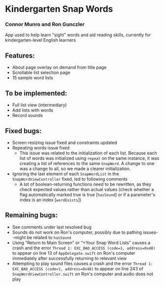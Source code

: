 # Kindergarten Snap Words
### Connor Munro and Ron Gunczler

App used to help learn "sight" words and aid reading skills, currently for kindergarten-level English learners


## Features:

- About page overlay on demand from title page
- Scrollable list selection page
- 15 sample word lists
 
 
 ## To be implemented:
- Full list view (intermediary)
- Add lists with words
- Record sounds
 
 ## Fixed bugs:
- Screen resizing issue fixed and constraints updated
- Repeating words issue fixed
	* This issue was related to the initialization of each list. Because each list of words was initialized using `repeat` on the same instance, it was creating a list of references to the same `SnapWord`. A change to one was a change to all, so we made a clearer initialization.
- Ignoring the last element of each `SnapWordList` in the `SnapWordViewController` fixed, led to following comments
	* A lot of boolean-returning functions need to be rewritten, as they check expected values rather than actual values (check whether a flag automatically marked true is true [`hasSound`] or if a parameter's index is an index [`wordExists`])

## Remaining bugs:
- See comments under last resolved bug
- Sounds do not work on Ron's computer, possibly due to pathing issues--might be related to `hasSound`
- Using "Return to Main Screen" or "<Your Snap Word Lists" causes a crash and the error `Thread 1: EXC_BAD_ACCESS (code=1, address=0x48)` to appear on line 13 of `AppDelegate.swift` on Ron's computer immediately after successfully returning to relevant view
- Attempting to play sound files causes a crash and the error `Thread 1: EXC_BAD_ACCESS (code=1, address=0x48)` to appear on line 243 of `SnapWordViewController.swift` on Ron's computer and audio does not play
